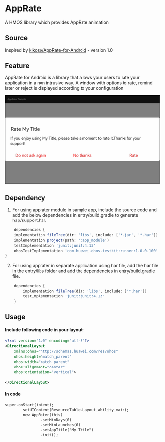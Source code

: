 # AppRate

A HMOS library which provides AppRate animation

## Source

Inspired by [kikoso/AppRate-for-Android](https://github.com/kikoso/AppRate-for-Android) - version 1.0

## Feature
AppRate for Android is a library that allows your users to rate your application in a non intrusive way.
 A window with options to rate, remind later or reject is displayed according to your configuration.

<img src="screenshots/Screenshot (2524).png" width="500">


## Dependency
1. For using apprater module in sample app, include the source code and add the below dependencies in entry/build.gradle to generate hap/support.har.
```groovy
    dependencies {
    implementation fileTree(dir: 'libs', include: ['*.jar', '*.har'])
    implementation project(path: ':app_module')
    testImplementation 'junit:junit:4.13'
    ohosTestImplementation 'com.huawei.ohos.testkit:runner:1.0.0.100'
}
```
2. For using apprater in separate application using har file, add the har file in the entry/libs folder and add the dependencies in entry/build.gradle file.
```groovy
	dependencies {
		implementation fileTree(dir: 'libs', include: ['*.har'])
		testImplementation 'junit:junit:4.13'
	}
```

## Usage

#### Include following code in your layout:
```xml
<?xml version="1.0" encoding="utf-8"?>
<DirectionalLayout
    xmlns:ohos="http://schemas.huawei.com/res/ohos"
    ohos:height="match_parent"
    ohos:width="match_parent"
    ohos:alignment="center"
    ohos:orientation="vertical">

</DirectionalLayout>
```

#### In code
```
super.onStart(intent);
        setUIContent(ResourceTable.Layout_ability_main);
        new AppRater(this)
                .setMinDays(0)
                .setMinLaunches(0)
                .setAppTitle("My Title")
                .init();

```